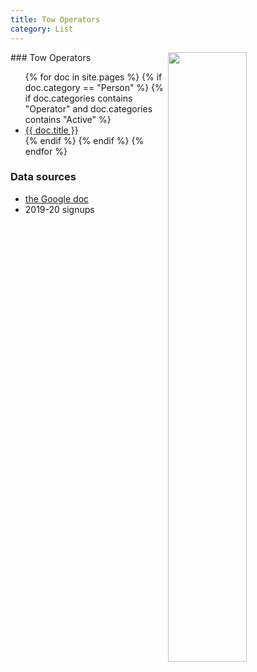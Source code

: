 ```yaml
---
title: Tow Operators
category: List
---
```

<img src="img/2020-Operator.jpeg" style="width: 50%;" align="right">
### Tow Operators
<ul>
  {% for doc in site.pages %}
    {% if doc.category == "Person" %}
      {% if doc.categories contains "Operator" and doc.categories contains "Active" %}
  <li><a href="{{ doc.url }}">{{ doc.title }}</a></li>
      {% endif %}
    {% endif %}
  {% endfor %}
</ul>


### Data sources
- [the Google doc](https://docs.google.com/spreadsheets/d/18rj3pNAYnEIen49PyDT2zzw85NiUYV_r3Ec1maQO6ro/edit#gid=0)
- 2019-20 signups
